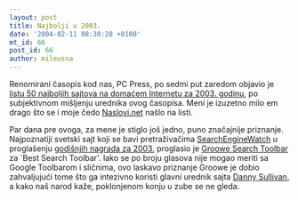 ```yaml
---
layout: post
title: Najbolji u 2003.
date: '2004-02-11 08:30:28 +0100'
mt_id: 66
post_id: 66
author: mileusna
---
```

Renomirani časopis kod nas, PC Press, po sedmi put zaredom objavio je [listu 50 najboljih sajtova na domaćem Internetu za 2003. godinu](http://www.pcpress.co.yu/arhiva/tekst.asp?broj=97&tekstID=4857), po subjektivnom mišljenju urednika ovog časopisa. Meni je izuzetno milo em drago što se i moje čedo [Naslovi.net](http://www.naslovi.net/) našlo na listi.

Par dana pre ovoga, za mene je stiglo još jedno, puno značajnije priznanje. Najpoznatiji svetski sajt koji se bavi pretraživačima [SearchEngineWatch](http://www.searchenginewatch.com) u proglašenju [godišnjih nagrada za 2003.](http://www.searchenginewatch.com/awards/article.php/3309841#toolbar) proglasio je [Groowe Search Toolbar](http://www.groowe.com) za `Best Search Toolbar'. Iako se po broju glasova nije mogao meriti sa Google Toolbarom i sličnima, ovo laskavo priznanje Groowe je dobio zahvaljujući tome što ga intezivno koristi glavni urednik sajta [Danny Sullivan](http://www.searchenginewatch.com/about/article.php/2155651), a kako naš narod kaže, poklonjenom konju u zube se ne gleda.

